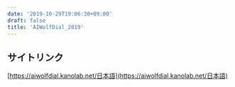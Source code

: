 ```yaml
---
date: '2019-10-29T19:06:30+09:00'
draft: false
title: 'AIWolfDial_2019'
---
```


## サイトリンク
[https://aiwolfdial.kanolab.net/日本語](https://aiwolfdial.kanolab.net/日本語)